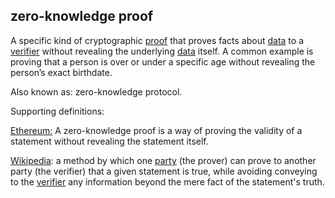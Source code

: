 ## zero-knowledge proof

<p class="c8"><span>A specific kind of cryptographic </span><span class="c2"><a class="c3" href="#h.r2qw6757lopw">proof</a></span><span>&nbsp;that proves facts about </span><span class="c2"><a class="c3" href="#h.o783ayrrkc6g">data</a></span><span>&nbsp;to a </span><span class="c2"><a class="c3" href="#h.xfewd7t01hu0">verifier</a></span><span>&nbsp;without revealing the underlying </span><span class="c2"><a class="c3" href="#h.o783ayrrkc6g">data</a></span><span class="c0">&nbsp;itself. A common example is proving that a person is over or under a specific age without revealing the person’s exact birthdate.</span></p><p class="c8"><span class="c0">Also known as: zero-knowledge protocol.</span></p><p class="c8"><span class="c0">Supporting definitions:</span></p><p class="c8"><span class="c2"><a class="c3" href="https://www.google.com/url?q=https://ethereum.org/en/zero-knowledge-proofs/&amp;sa=D&amp;source=editors&amp;ust=1706779842930909&amp;usg=AOvVaw1bC8wut6bxIM0GlEb6mVCE">Ethereum:</a></span><span>&nbsp;A zero-knowledge proof is a way of proving the validity of a statement without revealing the statement itself.</span></p><p class="c8"><span class="c2"><a class="c3" href="https://www.google.com/url?q=https://en.wikipedia.org/wiki/Zero-knowledge_proof&amp;sa=D&amp;source=editors&amp;ust=1706779842931369&amp;usg=AOvVaw1aF6gqqDQvsq2fhv8ONxHr">Wikipedia</a></span><span>: a method by which one </span><span class="c2"><a class="c3" href="#h.cn6bno48fomj">party</a></span><span>&nbsp;(the prover) can prove to another party (the verifier) that a given statement is true, while avoiding conveying to the </span><span class="c2"><a class="c3" href="#h.xfewd7t01hu0">verifier</a></span><span>&nbsp;any information beyond the mere fact of the statement's truth.</span></p>

